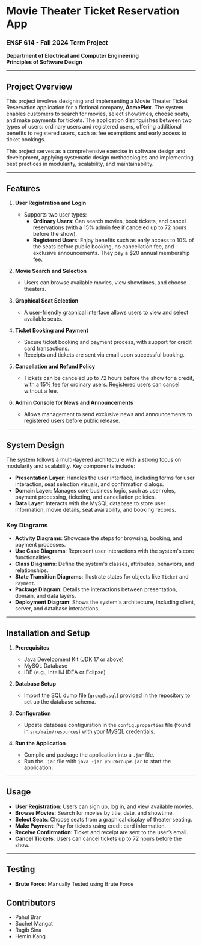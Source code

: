 # Movie Theater Ticket Reservation App

### ENSF 614 - Fall 2024 Term Project

**Department of Electrical and Computer Engineering**  
**Principles of Software Design**

---

## Project Overview

This project involves designing and implementing a Movie Theater Ticket Reservation application for a fictional company, **AcmePlex**. The system enables customers to search for movies, select showtimes, choose seats, and make payments for tickets. The application distinguishes between two types of users: ordinary users and registered users, offering additional benefits to registered users, such as fee exemptions and early access to ticket bookings.

This project serves as a comprehensive exercise in software design and development, applying systematic design methodologies and implementing best practices in modularity, scalability, and maintainability.

---

## Features

1. **User Registration and Login**

   - Supports two user types:
     - **Ordinary Users**: Can search movies, book tickets, and cancel reservations (with a 15% admin fee if canceled up to 72 hours before the show).
     - **Registered Users**: Enjoy benefits such as early access to 10% of the seats before public booking, no cancellation fee, and exclusive announcements. They pay a $20 annual membership fee.

2. **Movie Search and Selection**

   - Users can browse available movies, view showtimes, and choose theaters.

3. **Graphical Seat Selection**

   - A user-friendly graphical interface allows users to view and select available seats.

4. **Ticket Booking and Payment**

   - Secure ticket booking and payment process, with support for credit card transactions.
   - Receipts and tickets are sent via email upon successful booking.

5. **Cancellation and Refund Policy**

   - Tickets can be canceled up to 72 hours before the show for a credit, with a 15% fee for ordinary users. Registered users can cancel without a fee.

6. **Admin Console for News and Announcements**
   - Allows management to send exclusive news and announcements to registered users before public release.

---

## System Design

The system follows a multi-layered architecture with a strong focus on modularity and scalability. Key components include:

- **Presentation Layer**: Handles the user interface, including forms for user interaction, seat selection visuals, and confirmation dialogs.
- **Domain Layer**: Manages core business logic, such as user roles, payment processing, ticketing, and cancellation policies.
- **Data Layer**: Interacts with the MySQL database to store user information, movie details, seat availability, and booking records.

### Key Diagrams

- **Activity Diagrams**: Showcase the steps for browsing, booking, and payment processes.
- **Use Case Diagrams**: Represent user interactions with the system's core functionalities.
- **Class Diagrams**: Define the system's classes, attributes, behaviors, and relationships.
- **State Transition Diagrams**: Illustrate states for objects like `Ticket` and `Payment`.
- **Package Diagram**: Details the interactions between presentation, domain, and data layers.
- **Deployment Diagram**: Shows the system's architecture, including client, server, and database interactions.

---

## Installation and Setup

1. **Prerequisites**

   - Java Development Kit (JDK 17 or above)
   - MySQL Database
   - IDE (e.g., IntelliJ IDEA or Eclipse)

2. **Database Setup**

   - Import the SQL dump file (`group5.sql`) provided in the repository to set up the database schema.

3. **Configuration**

   - Update database configuration in the `config.properties` file (found in `src/main/resources`) with your MySQL credentials.

4. **Run the Application**
   - Compile and package the application into a `.jar` file.
   - Run the `.jar` file with `java -jar yourGroup#.jar` to start the application.

---

## Usage

- **User Registration**: Users can sign up, log in, and view available movies.
- **Browse Movies**: Search for movies by title, date, and showtime.
- **Select Seats**: Choose seats from a graphical display of theater seating.
- **Make Payment**: Pay for tickets using credit card information.
- **Receive Confirmation**: Ticket and receipt are sent to the user’s email.
- **Cancel Tickets**: Users can cancel tickets up to 72 hours before the show.

---

## Testing

- **Brute Force**: Manually Tested using Brute Force

## Contributors

- Pahul Brar
- Suchet Mangat
- Ragib Sina
- Hemin Kang
